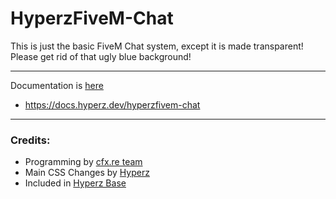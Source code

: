 # HyperzFiveM-Chat
This is just the basic FiveM Chat system, except it is made transparent! Please get rid of that ugly blue background!

---

Documentation is [here](https://docs.hyperz.dev/hyperzfivem-chat)
- https://docs.hyperz.dev/hyperzfivem-chat

---

### Credits:
- Programming by [cfx.re team](https://fivem.net)
- Main CSS Changes by [Hyperz](https://hyperz.dev/github)
- Included in [Hyperz Base](https://github.com/itz-hyperz/hyperzfivem-base)
